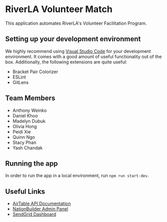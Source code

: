 # RiverLA Volunteer Match
This application automates RiverLA's Volunteer Facilitation Program.

## Setting up your development environment
We highly recommend using [Visual Studio Code](https://code.visualstudio.com/) for your development environment. It comes with a good amount of useful functionality out of the box. Additionally, the following extensions are quite useful:

- Bracket Pair Colorizer
- ESLint
- GitLens

## Team Members
- Anthony Weinko
- Daniel Khoo
- Madelyn Dubuk
- Olivia Hong
- Peidi Xie
- Quinn Ngo
- Stacy Phan
- Yash Chandak

## Running the app
In order to run the app in a local environment, run `npm run start-dev`.

## Useful Links
- [AirTable API Documentation](https://airtable.com/appEHr8iHguvEfXTQ/api/docs#curl/introduction)
- [NationBuilder Admin Panel](http://larivercorp.nationbuilder.com/admin/)
- [SendGrid Dashboard](https://app.sendgrid.com/)
